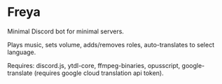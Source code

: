 # Freya
Minimal Discord bot for minimal servers.

Plays music, sets volume, adds/removes roles, auto-translates to select language.

Requires: discord.js, ytdl-core, ffmpeg-binaries, opusscript, google-translate (requires google cloud translation api token).